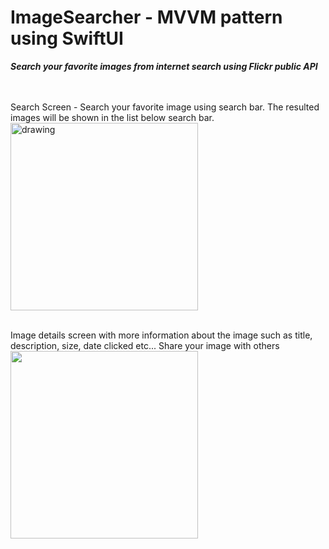 # ImageSearcher - MVVM pattern using SwiftUI
<b> <i> Search your favorite images from internet search using Flickr public API </i> </b>

<br>
<br>
Search Screen - Search your favorite image using search bar. The resulted images will be shown in the list below search bar.
<img src="https://github.com/bastinrajs/ImageSearcher/assets/175140104/75b06ec0-2a8c-4261-93ad-58f4978e506d" alt="drawing" style="width:300px;"/>

<br>
<br>

Image details screen with more information about the image such as title, description, size, date clicked etc... Share your image with others
<img src="https://github.com/bastinrajs/ImageSearcher/assets/175140104/889899dd-eff3-46cf-8721-f447466c7b48" style="width:300px;"/>
